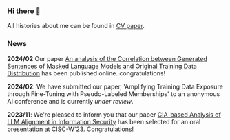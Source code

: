 ### Hi there 👋

All histories about me can be found in [CV paper](https://www.overleaf.com/read/tbwtmfmpyvrq).

### News

**2024/02** Our paper [An analysis of the Correlation between Generated Sentences of Masked Language Models and Original Training Data Distribution](https://www.dbpia.co.kr/journal/articleDetail?nodeId=NODE11705265) has been published online. congratulations!

**2024/02**: We have submitted our paper, 'Amplifying Training Data Exposure through Fine-Tuning with Pseudo-Labeled Memberships' to an anonymous AI conference and is currently *under review*.

**2023/11**: We're pleased to inform you that our paper [CIA-based Analysis of LLM Alignment in Information Security](https://drive.google.com/file/d/1LUvXszNStVbtf-wyygYuTq7hJOtvDLN_/view?usp=sharing) has been selected for an oral presentation at CISC-W'23. Congratulations!
